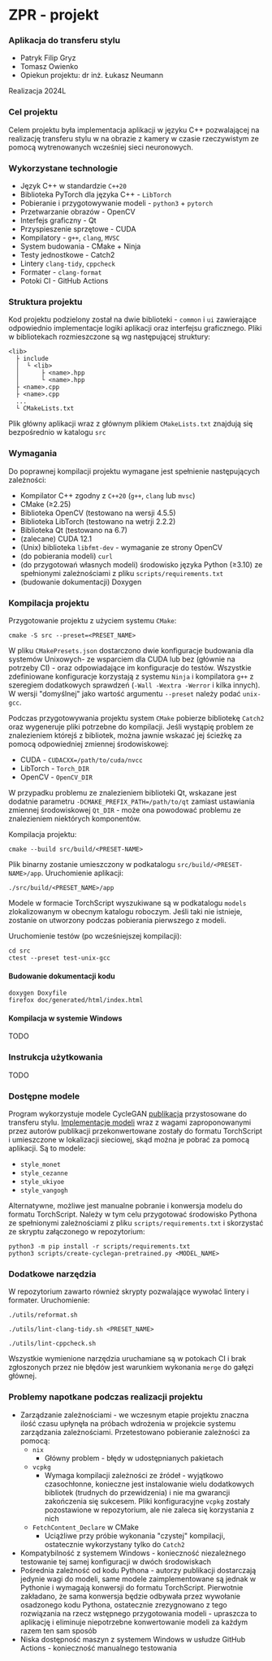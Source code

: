 # ZPR - projekt

### Aplikacja do transferu stylu

- Patryk Filip Gryz
- Tomasz Owienko 
- Opiekun projektu: dr inż. Łukasz Neumann

Realizacja 2024L

### Cel projektu

Celem projektu była implementacja aplikacji w języku C++ pozwalającej na realizację transferu stylu w na obrazie z kamery w czasie rzeczywistym ze pomocą wytrenowanych wcześniej sieci neuronowych.

### Wykorzystane technologie

- Język C++ w standardzie `C++20`
- Biblioteka PyTorch dla języka C++ - `LibTorch`
- Pobieranie i przygotowywanie modeli - `python3` + `pytorch`
- Przetwarzanie obrazów - OpenCV
- Interfejs graficzny - Qt
- Przyspieszenie sprzętowe - CUDA
- Kompilatory - `g++`, `clang`, `MVSC`
- System budowania - CMake + Ninja
- Testy jednostkowe - Catch2
- Lintery `clang-tidy`, `cppcheck`
- Formater - `clang-format`
- Potoki CI - GitHub Actions

### Struktura projektu

Kod projektu podzielony został na dwie biblioteki - `common` i `ui` zawierające odpowiednio implementacje logiki aplikacji oraz interfejsu graficznego. Pliki w bibliotekach rozmieszczone są wg następującej struktury:

```
<lib>
  ├ include
  │  └ <lib>
  │      ├ <name>.hpp
  │      └ <name>.hpp   
  ├ <name>.cpp
  ├ <name>.cpp
  ...
  └ CMakeLists.txt
``` 

Plik główny aplikacji wraz z głównym plikiem `CMakeLists.txt` znajdują się bezpośrednio w katalogu `src`

### Wymagania

Do poprawnej kompilacji projektu wymagane jest spełnienie następujących zależności:

- Kompilator C++ zgodny z `C++20` (`g++`, `clang` lub `mvsc`)
- CMake (≥2.25)
- Biblioteka OpenCV (testowano na wersji 4.5.5)
- Biblioteka LibTorch (testowano na wetrji 2.2.2)
- Biblioteka Qt (testowano na 6.7)
- (zalecane) CUDA 12.1
- (Unix) biblioteka `libfmt-dev` - wymaganie ze strony OpenCV
- (do pobierania modeli) `curl`
- (do przygotowań własnych modeli) środowisko języka Python (≥3.10) ze spełnionymi zależnościami z pliku `scripts/requirements.txt`
- (budowanie dokumentacji) Doxygen

### Kompilacja projektu 

Przygotowanie projektu z użyciem systemu `CMake`:

```shell
cmake -S src --preset=<PRESET_NAME>
```

W pliku `CMakePresets.json` dostarczono dwie konfiguracje budowania dla systemów Unixowych- ze wsparciem dla CUDA lub bez (głównie na potrzeby CI) - oraz odpowiadające im konfiguracje do testów. Wszystkie zdefiniowane konfiguracje korzystają z systemu `Ninja` i kompilatora `g++` z szeregiem dodatkowych sprawdzeń (`-Wall -Wextra -Werror` i kilka innych). W wersji "domyślnej" jako wartość argumentu `--preset` należy podać `unix-gcc`.

Podczas przygotowywania projektu system `CMake` pobierze bibliotekę `Catch2` oraz wygeneruje pliki potrzebne do kompilacji. Jeśli wystąpię problem ze znalezieniem którejś z bibliotek, można jawnie wskazać jej ścieżkę za pomocą odpowiedniej zmiennej środowiskowej:

- CUDA - `CUDACXX=/path/to/cuda/nvcc`
- LibTorch - `Torch_DIR`
- OpenCV - `OpenCV_DIR`

W przypadku problemu ze znalezieniem biblioteki Qt, wskazane jest dodatnie parametru `-DCMAKE_PREFIX_PATH=/path/to/qt` zamiast ustawiania zmiennej środowiskowej `Qt_DIR` - może ona powodować problemu ze znalezieniem niektórych komponentów.

Kompilacja projektu:

```shell
cmake --build src/build/<PRESET-NAME>
```

Plik binarny zostanie umieszczony w podkatalogu `src/build/<PRESET-NAME>/app`. Uruchomienie aplikacji:

```shell
./src/build/<PRESET_NAME>/app
```

Modele w formacie TorchScript wyszukiwane są w podkatalogu `models` zlokalizowanym w obecnym katalogu roboczym. Jeśli taki nie istnieje, zostanie on utworzony podczas pobierania pierwszego z modeli.

Uruchomienie testów (po wcześniejszej kompilacji):

```shell
cd src
ctest --preset test-unix-gcc
```

#### Budowanie dokumentacji kodu

```shell
doxygen Doxyfile
firefox doc/generated/html/index.html
```

#### Kompilacja w systemie Windows

TODO

### Instrukcja użytkowania 

TODO

### Dostępne modele

Program wykorzystuje modele CycleGAN [publikacja](https://arxiv.org/abs/1703.10593) przystosowane do transferu stylu.  [Implementacje modeli](https://github.com/junyanz/pytorch-CycleGAN-and-pix2pix) wraz z wagami zaproponowanymi przez autorów publikacji przekonwertowane zostały do formatu TorchScript i umieszczone w lokalizacji sieciowej, skąd można je pobrać za pomocą aplikacji. Są to modele:

- `style_monet`
- `style_cezanne`
- `style_ukiyoe`
- `style_vangogh`

Alternatywne, możliwe jest manualne pobranie i konwersja modelu do formatu TorchScript. Należy w tym celu przygotować środowisko Pythona ze spełnionymi zależnościami z pliku `scripts/requirements.txt` i skorzystać ze skryptu załączonego w repozytorium:

```shell
python3 -m pip install -r scripts/requirements.txt
python3 scripts/create-cyclegan-pretrained.py <MODEL_NAME>
```

### Dodatkowe narzędzia 

W repozytorium zawarto również skrypty pozwalające wywołać lintery i formater. Uruchomienie:

```shell
./utils/reformat.sh

./utils/lint-clang-tidy.sh <PRESET_NAME>

./utils/lint-cppcheck.sh
```

Wszystkie wymienione narzędzia uruchamiane są w potokach CI i brak zgłoszonych przez nie błędów jest warunkiem wykonania `merge` do gałęzi głównej.

### Problemy napotkane podczas realizacji projektu

- Zarządzanie zależnościami - we wczesnym etapie projektu znaczna ilość czasu upłynęła na próbach wdrożenia w projekcie systemu zarządzania zależnościami. Przetestowano pobieranie zależności za pomocą:
    - `nix` 
        - Główny problem - błędy w udostępnianych pakietach
    - `vcpkg`
        - Wymaga kompilacji zależności ze źródeł - wyjątkowo czasochłonne, konieczne jest instalowanie wielu dodatkowych bibliotek (trudnych do przewidzenia) i nie ma gwarancji zakończenia się sukcesem. Pliki konfiguracyjne `vcpkg` zostały pozostawione w repozytorium, ale nie zaleca się korzystania z nich
    - `FetchContent_Declare` w CMake
        - Uciążliwe przy próbie wykonania "czystej" kompilacji, ostatecznie wykorzystany tylko do `Catch2`
- Kompatybilność z systemem Windows - konieczność niezależnego testowanie tej samej konfiguracji w dwóch środowiskach
- Pośrednia zależność od kodu Pythona - autorzy publikacji dostarczają jedynie wagi do modeli, same modele zaimplementowane są jednak w Pythonie i wymagają konwersji do formatu TorchScript. Pierwotnie zakładano, że sama konwersja będzie odbywała przez wywołanie osadzonego kodu Pythona, ostatecznie zrezygnowano z tego rozwiązania na rzecz wstępnego przygotowania modeli - upraszcza to aplikację i eliminuje niepotrzebne konwertowanie modeli za każdym razem ten sam sposób
- Niska dostępność maszyn z systemem Windows w usłudze GitHub Actions - konieczność manualnego testowania
